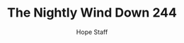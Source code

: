 ---
image: /assets/img/nwd/244_nwd_jeremiah_31_4_a_cev.png
title: The Nightly Wind Down 244
number: 244
categories:
  - The Nightly Wind Down
author: Hope Staff
notes: The Nightly Wind Down 244
embed: >-
  EMBED_GOES_HERE
transcript: >-
  SOME LINES OF TEXT START HERE
---